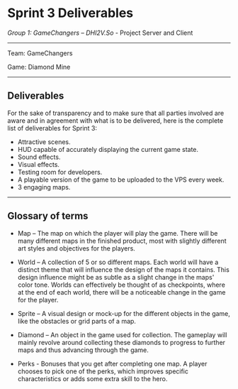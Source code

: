 # Sprint 3 Deliverables

_Group 1: GameChangers – DHI2V.So_ - Project Server and Client

---

Team: GameChangers

Game: Diamond Mine

---

## Deliverables

For the sake of transparency and to make sure that all parties involved are aware and in agreement with what is to be delivered, here is the complete list of deliverables for Sprint 3:

* Attractive scenes.
* HUD capable of accurately displaying the current game state.
* Sound effects.
* Visual effects.
* Testing room for developers.
* A playable version of the game to be uploaded to the VPS every week.
* 3 engaging maps.

---

## Glossary of terms

* Map – The map on which the player will play the game. There will be many different maps in the finished product, most with slightly different art styles and objectives for the players.

* World – A collection of 5 or so different maps. Each world will have a distinct theme that will influence the design of the maps it contains. This design influence might be as subtle as a slight change in the maps' color tone. Worlds can effectively be thought of as checkpoints, where at the end of each world, there will be a noticeable change in the game for the player.

* Sprite – A visual design or mock-up for the different objects in the game, like the obstacles or grid parts of a map.

* Diamond – An object in the game used for collection. The gameplay will mainly revolve around collecting these diamonds to progress to further maps and thus advancing through the game.

* Perks - Bonuses that you get after completing one map. A player chooses to pick one of the perks, which improves specific characteristics or adds some extra skill to the hero.
